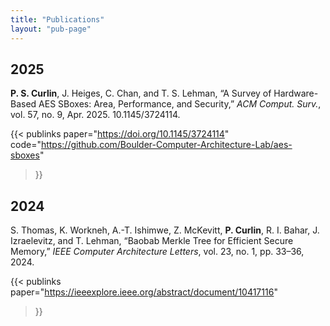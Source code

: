 ```yaml
---
title: "Publications"
layout: "pub-page"
---
```


## 2025

**P. S. Curlin**, J. Heiges, C. Chan, and T. S. Lehman, “A Survey of Hardware-Based AES SBoxes: Area, Performance,
and Security,” *ACM Comput. Surv.*, vol. 57, no. 9, Apr. 2025. 10.1145/3724114.

{{< publinks
    paper="https://doi.org/10.1145/3724114"
    code="https://github.com/Boulder-Computer-Architecture-Lab/aes-sboxes"
>}}

## 2024

S. Thomas, K. Workneh, A.-T. Ishimwe, Z. McKevitt, **P. Curlin**, R. I. Bahar, J. Izraelevitz, and T. Lehman, “Baobab
Merkle Tree for Efficient Secure Memory,” *IEEE Computer Architecture Letters*, vol. 23, no. 1, pp. 33–36, 2024.

{{< publinks
    paper="https://ieeexplore.ieee.org/abstract/document/10417116"
>}}

